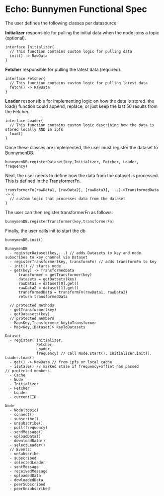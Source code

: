 # Echo: Bunnymen Functional Spec

The user defines the following classes per datasource:

**Initializer** responsible for pulling the initial data when the node joins a
topic (optional).

```
interface Initializer{
  // This function contains custom logic for pulling data
  init() -> RawData
}
```

**Fetcher** responsible for pulling the latest data (required).

```
interface Fetcher{
  // This function contains custom logic for pulling latest data
  fetch() -> RawData
}
```

**Loader** responsible for implementing logic on how the data is stored. the
load() function could append, replace, or just keep the last 50 results from the
Fetcher.

```
interface Loader{
  // This function contains custom logic describing how the data is stored locally AND in ipfs
  load()
}
```

Once these classes are implemented, the user must register the dataset to
BunnymenDB.

```
bunnymenDB.registerDataset(key,Initializer, Fetcher, Loader, frequency)
```

Next, the user needs to define how the data from the dataset is processed. This
is defined in the TransformerFn.

```
transformerFn(rawData1, [rawData2], [rawData3], ...)->TransformedData -> {
  // custom logic that processes data from the dataset
}
```

The user can then register transformerFn as follows:

```
bunnymenDB.registerTransformer(key,transformerFn)
```

Finally, the user calls init to start the db

```
bunnymenDB.init()
```

```
BunnymenDB
  - registerDataset(key,...) // adds Datasets to key and node subscribes to key channel via Dataset
  - registerTransformer(key, transformFn) // adds transformFn to key
  - init() // starts node
  - get(key) -> TransformedData
      transformer = getTransformer(key)
      datasets = getDatsets(key)
      rawData1 = dataset[0].get()
      rawData2 = dataset[1].get()
      transformedData = transformFn(rawData1, rawData2)
      return transformedData

  // protected methods
  - getTransformer(key)
  - getDatasets(key)
  // protected members
  - Map<Key,Transformer> keytoTransformer
  - Map<Key,[Dataset]> keyToDatasets
```

```
Dataset
  - register( Initializer,
              Fetcher,
              Loader,
              frequency) // call Node.start(), Initializer.init(), Loader.load()
  - get() -> RawData // from ipfs or local cache
  - isStale() // marked stale if frequency+offset has passed
// protected members
  - Cache
  - Node
  - Initializer
  - Fetcher
  - Loader
  - currentCID
```

```
Node
  - Node(topic)
  - connect()
  - subscribe()
  - unsubscribe()
  - poll(frequency)
  - sendMessage()
  - uploadData()
  - downloadData()
  - selectLeader()
  // Events:
  - unSubscribe
  - subscribed
  - selectedLeader
  - sentMessage
  - receivedMessage
  - uploadedData
  - dowloadedData
  - peerSubscribed
  - peerUnsubscribed
```

